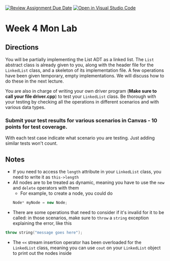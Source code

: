 [![Review Assignment Due Date](https://classroom.github.com/assets/deadline-readme-button-22041afd0340ce965d47ae6ef1cefeee28c7c493a6346c4f15d667ab976d596c.svg)](https://classroom.github.com/a/I4MrHH3k)
[![Open in Visual Studio Code](https://classroom.github.com/assets/open-in-vscode-2e0aaae1b6195c2367325f4f02e2d04e9abb55f0b24a779b69b11b9e10269abc.svg)](https://classroom.github.com/online_ide?assignment_repo_id=20393834&assignment_repo_type=AssignmentRepo)
# Week 4 Mon Lab

## Directions

You will be partially implementing the List ADT as a linked list. The `List` abstract class is already given to you, along with the header file for the `LinkedList` class, and a skeleton of its implementation file. A few operations have been given temporary, empty implementations. We will discuss how to do these in the next lecture.

You are also in charge of writing your own driver program (__Make sure to call your file driver.cpp__) to test your `LinkedList` class. Be thorough with your testing by checking all the operations in different scenarios and with various data types.  

### Submit your test results for various scenarios in Canvas - 10 points for test coverage.
With each test case indicate what scenario you are testing. Just adding similar tests won't count.

## Notes

- If you need to access the `length` attribute in your `LinkedList` class, you need to write it as `this->length`
- All nodes are to be treated as dynamic, meaning you have to use the `new` and `delete` operators with them
    + For example, to create a node, you could do
    ```C++
    Node* myNode = new Node;
    ```
- There are some operations that need to consider if it's invalid for it to be called: in those scenarios, make sure to `throw` a `string` exception explaining the error, like this
```C++
throw string("message goes here");
```
- The `<<` stream insertion operator has been overloaded for the `LinkedList` class, meaning you can use `cout` on your `LinkedList` object to print out the nodes inside


